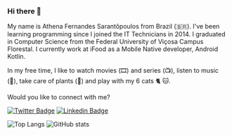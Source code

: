 ### Hi there 🤗

My name is Athena Fernandes Sarantôpoulos from Brazil (🇧🇷). I've been learning programming since I joined the IT Technicians in 2014. I graduated in Computer Science from the Federal University of Viçosa Campus Florestal. I currently work at iFood as a Mobile Native developer, Android Kotlin.

In my free time, I like to watch movies (🎞️) and series (📺), listen to music (🎵), take care of plants (🌻) and play with my 6 cats :cat2: :cat:.

Would you like to connect with me?

[![Twitter Badge](https://img.shields.io/badge/-Twitter-1ca0f1?style=flat-square&labelColor=1ca0f1&logo=twitter&logoColor=white&link=https://twitter.com/athenasaran/)](https://twitter.com/athenasaran/)
[![Linkedin Badge](https://img.shields.io/badge/-LinkedIn-blue?style=flat-square&logo=Linkedin&logoColor=white&link=https://www.linkedin.com/in/athena-fernandes-sarant%C3%B4poulos/)](https://www.linkedin.com/in/athena-fernandes-sarant%C3%B4poulos/)



<!--
**athenasaran/athenasaran** is a ✨ _special_ ✨ repository because its `README.md` (this file) appears on your GitHub profile.

Here are some ideas to get you started:

- 🔭 I’m currently working on ...
- 🌱 I’m currently learning ...
- 👯 I’m looking to collaborate on ...
- 🤔 I’m looking for help with ...
- 💬 Ask me about ...
- 📫 How to reach me: ...
- 😄 Pronouns: ...
- ⚡ Fun fact: ...
-->



![Top Langs](https://github-readme-stats.vercel.app/api/top-langs/?username=athenasaran&theme=neon)
![GitHub stats](https://github-readme-stats.vercel.app/api?username=athenasaran&show_icons=true&theme=neon&count_private=true&include_all_commits=true)

